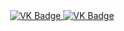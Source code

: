 <div id="badges" align="center">
<a href= "https://vk.com/id560474747">
<img scr= "https://img.shields.io/badge/VK-?style=for-the-badge&logo=VK&logoColor=white" alt="VK Badge"/>
</a>
<a href= "(https://mail.google.com/mail/u/1/#inbox)">
<img scr= "https://img.shields.io/badge/EMAIL-red?style=for-the-badge&logo=Gmail&logoColor=white" alt="VK Badge"/>
</a>
</div>
